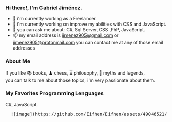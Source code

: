 ### Hi there!, I'm Gabriel Jiménez.

- 🔭 i'm currently working as a Freelancer.
- 🌱 i'm currently working on improve my abilities with CSS and JavaScript. 
- 💬 you can ask me about: C#, Sql Server, CSS ,PhP, JavaScript.
- 📫 my email address is jimenez905@gmail.com or jimenez905@protonmail.com you can contact me at any of those email addresses 



### About Me
If you like :books: books, :chess_pawn: chess, :hourglass: philosophy, 	:mage: myths and legends,  
you can talk to me about those topics, i'm very passionate about them.

### My Favorites Programming Lenguages
C#, JavaScript.

<style>
  img[src$="#logo"] {
    width: 100%;
    object-fit: cover;
    object-position: center;
    border-radius: 35px;
  }
</style>

<pre align="center">
  ![image](https://github.com/Eifhen/Eifhen/assets/49046521/2457dbdc-b5f7-4705-981b-96f556104aca#logo)
</pre>


